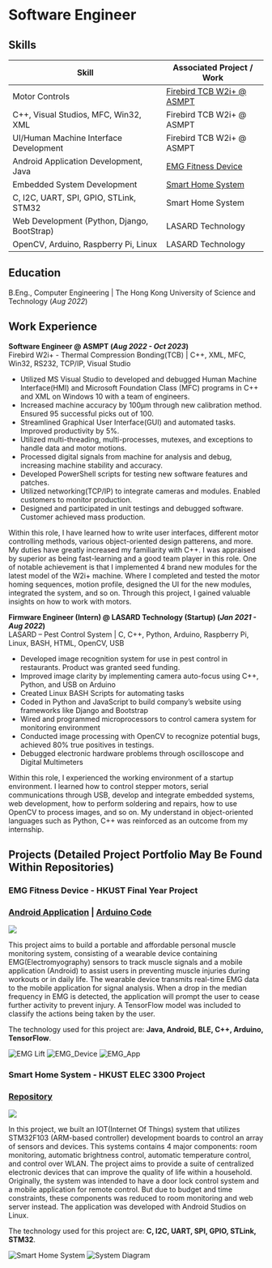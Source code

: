 # Software Engineer

## Skills

| Skill                                         | Associated Project / Work         |
|-----------------------------------------------|----------------------------|
| Motor Controls      | <a href="https://semi.asmpt.com/zh-tw/products/ap/tcb/">Firebird TCB W2i+ @ ASMPT</a> |
| C++, Visual Studios, MFC, Win32, XML                 | Firebird TCB W2i+ @ ASMPT |
| UI/Human Machine Interface Development | Firebird TCB W2i+ @ ASMPT|
| Android Application Development, Java | <a href="https://github.com/kelvinwong020/FYP_EMG_Android">EMG Fitness Device</a>|
| Embedded System Development          | <a href="https://github.com/kelvinwong020/Smart-Home-System">Smart Home System</a>|
| C, I2C, UART, SPI, GPIO, STLink, STM32         | Smart Home System |
| Web Development (Python, Django, BootStrap) | LASARD Technology |
| OpenCV, Arduino, Raspberry Pi, Linux | LASARD Technology |


## Education		        		
B.Eng., Computer Engineering | The Hong Kong University of Science and Technology (_Aug 2022_)

## Work Experience
**Software Engineer @ ASMPT (_Aug 2022 - Oct 2023_)**
<br>Firebird W2i+ - Thermal Compression Bonding(TCB) | C++, XML, MFC, Win32, RS232, TCP/IP, Visual Studio
- Utilized MS Visual Studio to developed and debugged Human Machine Interface(HMI) and Microsoft 	Foundation Class (MFC) programs in C++ and XML on Windows 10 with a team of engineers.
- Increased machine accuracy by 100µm through new calibration method. Ensured 95 successful picks out of 100.
- Streamlined Graphical User Interface(GUI) and automated tasks. Improved productivity by 5%. 
- Utilized multi-threading, multi-processes, mutexes, and exceptions to handle data and motor motions.
- Processed digital signals from machine for analysis and debug, increasing machine stability and accuracy.
- Developed PowerShell scripts for testing new software features and patches.
- Utilized networking(TCP/IP) to integrate cameras and modules. Enabled customers to monitor production.
- Designed and participated in unit testings and debugged software. Customer achieved mass production.

Within this role, I have learned how to write user interfaces, different motor controlling methods, various object-oriented design patterens, and more. My duties have greatly increased my familiarity with C++. I was appraised by superior as being fast-learning and a good team player in this role. 
One of notable achievement is that I implemented 4 brand new modules for the latest model of the W2i+ machine. Where I completed and tested the motor homing sequences, motion profile, designed the UI for the new modules, integrated the system, and so on. Through this project, I gained valuable insights on how to work with motors.

**Firmware Engineer (Intern) @ LASARD Technology (Startup) (_Jan 2021 - Aug 2022_)**
<br>LASARD – Pest Control System | C, C++, Python, Arduino, Raspberry Pi, Linux, BASH, HTML, OpenCV, USB
- Developed image recognition system for use in pest control in restaurants. Product was granted seed funding.
- Improved image clarity by implementing camera auto-focus using C++, Python, and USB on Arduino
- Created Linux BASH Scripts for automating tasks
- Coded in Python and JavaScript to build company’s website using frameworks like Django and Bootstrap
- Wired and programmed microprocessors to control camera system for monitoring environment
- Conducted image processing with OpenCV to recognize potential bugs, achieved 80% true positives in testings.
- Debugged electronic hardware problems through oscilloscope and Digital Multimeters

Within this role, I experienced the working environment of a startup environment. I learned how to control stepper motors, serial communications through USB, develop and integrate embedded systems, web development, how to perform soldering and repairs, how to use OpenCV to process images, and so on. My understand in object-oriented languages such as Python, C++ was reinforced as an outcome from my internship.

## Projects (Detailed Project Portfolio May Be Found Within Repositories)
### <a name="EMG"></a>EMG Fitness Device - HKUST Final Year Project
### [Android Application](https://github.com/kelvinwong020/FYP_EMG_Android) | [Arduino Code](https://github.com/whiteunicorn3404/JQ03a-21_EMG_FYP)

<p><a href="https://youtu.be/pZxpOF_Pch0">
<img src="/assets/img/emg_thumbnail.png">
</a></p>

This project aims to build a portable and affordable personal muscle monitoring system, consisting of a wearable device containing EMG(Electromyography) sensors to track muscle signals and a mobile application (Android) to assist users in preventing muscle injuries during workouts or in daily life. The wearable device transmits real-time EMG data to the mobile application for signal analysis. When a drop in the median frequency in EMG is detected, the application will prompt the user to cease further activity to prevent injury. A TensorFlow model was included to classify the actions being taken by the user.

The technology used for this project are: <b>Java, Android, BLE, C++, Arduino, TensorFlow</b>.

![EMG Lift](/assets/img/EMG_Lift.png)
![EMG_Device](/assets/img/FYP_1.png)
![EMG_App](/assets/img/FYP_2.png)

### Smart Home System - HKUST ELEC 3300 Project
### [Repository](https://github.com/kelvinwong020/Smart-Home-System)

<p><a href="https://youtu.be/idSp3R__D4U">
<img src="/assets/img/smart_home_thumbnail.png">
</a></p>

In this project, we built an IOT(Internet Of Things) system that utilizes STM32F103 (ARM-based controller) development boards to control an array of sensors and devices. This systems contains 4 major components: room monitoring, automatic brightness control, automatic temperature control, and control over WLAN. The project aims to provide a suite of centralized electronic devices that can improve the quality of life within a household. Originally, the system was intended to have a door lock control system and a mobile application for remote control. But due to budget and time constraints, these components was reduced to room monitoring and web server instead. The application was developed with Android Studios on Linux.

The technology used for this project are: <b>C, I2C, UART, SPI, GPIO, STLink, STM32</b>.

![Smart Home System](/assets/img/smart_home.jpg)
![System Diagram](/assets/img/smart_home_overview.png)
